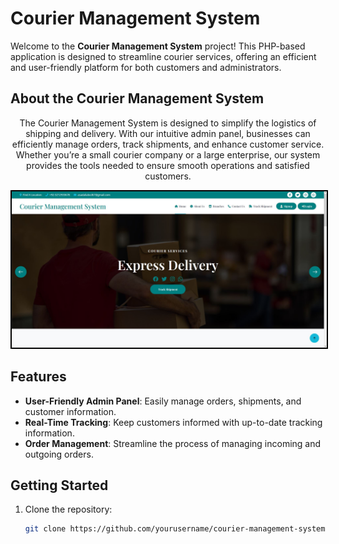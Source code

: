 # Courier Management System

Welcome to the **Courier Management System** project! This PHP-based application is designed to streamline courier services, offering an efficient and user-friendly platform for both customers and administrators.

## About the Courier Management System

<div align="center">
    <p>
        The Courier Management System is designed to simplify the logistics of shipping and delivery. With our intuitive admin panel, businesses can efficiently manage orders, track shipments, and enhance customer service. Whether you’re a small courier company or a large enterprise, our system provides the tools needed to ensure smooth operations and satisfied customers.
    </p>
</div>

<div align="center">
    <img src="https://github.com/asadali756/COURIER-SERVICES-MANAGEMENT/blob/master/courier%20projects.JPG" alt="Courier Management System" style="border: 2px solid #000;"/>
</div>

## Features

- **User-Friendly Admin Panel**: Easily manage orders, shipments, and customer information.
- **Real-Time Tracking**: Keep customers informed with up-to-date tracking information.
- **Order Management**: Streamline the process of managing incoming and outgoing orders.

## Getting Started

1. Clone the repository:
   ```bash
   git clone https://github.com/yourusername/courier-management-system.git
